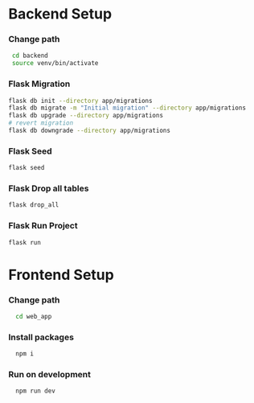 # Backend Setup

### Change path
```bash
 cd backend
 source venv/bin/activate
```
### Flask Migration
```bash
flask db init --directory app/migrations
flask db migrate -m "Initial migration" --directory app/migrations
flask db upgrade --directory app/migrations
# revert migration
flask db downgrade --directory app/migrations
```

### Flask Seed
```bash
flask seed
```

### Flask Drop all tables
```bash
flask drop_all
```
### Flask Run Project
```bash
flask run
```

# Frontend Setup
### Change path
```bash
  cd web_app
```

### Install packages
```bash
  npm i
```

### Run on development
```bash
  npm run dev
```